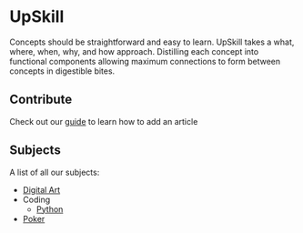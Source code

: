 # UpSkill
Concepts should be straightforward and easy to learn. UpSkill takes a what, where, when, why, and how approach. Distilling each concept into functional components allowing maximum connections to form between concepts in digestible bites.

## Contribute
Check out our [guide](wiki/tutorial.md) to learn how to add an article

## Subjects
A list of all our subjects:

- [Digital Art](wiki/digital-art/digital-art.md)
- Coding
  - [Python](wiki/coding/python/python.md)
- [Poker](wiki/poker/poker.md)
